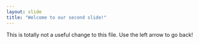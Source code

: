 ```yaml
---
layout: slide
title: "Welcome to our second slide!"
---
```

This is totally not a useful change to this file.
Use the left arrow to go back!
